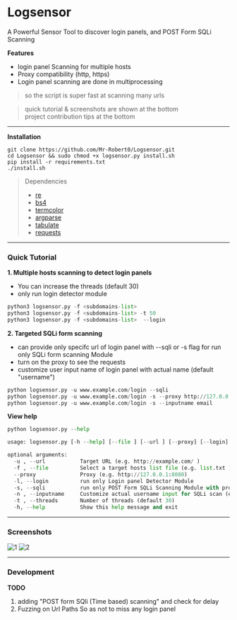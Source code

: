 # Logsensor
A Powerful Sensor Tool to discover login panels, and POST Form SQLi Scanning 

**Features**  
- login panel Scanning for multiple hosts
- Proxy compatibility (http, https)
- Login panel scanning are done in multiprocessing 
> so the script is super fast at scanning many urls


> quick tutorial & screenshots are shown at the bottom  
> project contribution tips at the bottom  

---

**Installation** 
```
git clone https://github.com/Mr-Robert0/Logsensor.git
cd Logsensor && sudo chmod +x logsensor.py install.sh
pip install -r requirements.txt
./install.sh

```

> Dependencies  
> - [re](https://pypi.org/project/regex/)  
> - [bs4](https://pypi.python.org/pypi/bs4)  
> - [termcolor](https://pypi.python.org/pypi/termcolor)  
> - [argparse](https://pypi.python.org/pypi/argparse)
> - [tabulate](https://pypi.python.org/pypi/tabulate/)
> - [requests](https://pypi.python.org/pypi/requests/)

---
### Quick Tutorial  
**1. Multiple hosts scanning to detect login panels**  
- You can increase the threads (default 30)
- only run login detector module
```python
python3 logsensor.py -f <subdomains-list> 
python3 logsensor.py -f <subdomains-list> -t 50
python3 logsensor.py -f <subdomains-list>  --login
```
**2. Targeted SQLi form scanning**  
- can provide only specifc url of login panel with --sqli or -s flag for run only SQLi form scanning Module
- turn on the proxy to see the requests
- customize user input name of login panel with actual name (default "username")
```python
python logsensor.py -u www.example.com/login --sqli 
python logsensor.py -u www.example.com/login -s --proxy http://127.0.0.1:8080
python logsensor.py -u www.example.com/login -s --inputname email
```

**View help**  
```python
python logsensor.py --help

usage: logsensor.py [-h --help] [--file ] [--url ] [--proxy] [--login] [--sqli] [--threads]

optional arguments:
  -u , --url           Target URL (e.g. http://example.com/ )
  -f , --file          Select a target hosts list file (e.g. list.txt )
  --proxy              Proxy (e.g. http://127.0.0.1:8080)
  -l, --login          run only Login panel Detector Module
  -s, --sqli           run only POST Form SQLi Scanning Module with provided Login panels Urls 
  -n , --inputname     Customize actual username input for SQLi scan (e.g. 'username' or 'email')
  -t , --threads       Number of threads (default 30)
  -h, --help           Show this help message and exit

```
---
### Screenshots
![1](https://raw.githubusercontent.com/Mr-Robert0/Logsensor/main/Screenshots/1.png)
![2](https://raw.githubusercontent.com/Mr-Robert0/Logsensor/main/Screenshots/2.png)

---

### Development
**TODO**  
1. adding "POST form SQli (Time based) scanning" and check for delay 
2. Fuzzing on Url Paths So as not to miss any login panel
